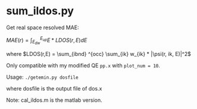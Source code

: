 # sum_ildos.py
Get real space resolved MAE:

$MAE(r) = \int_{E_{dw}} ^{E_{up}} E * LDOS(r,E) dE$

where $LDOS(r,E) = \sum_{ibnd} ^{occ} \sum_{ik} w_{ik} * |\psi(r, ik, E)|^2$

Only compatible with my modified QE `pp.x` with `plot_num = 10`.

Usage: `./getemin.py dosfile`

where dosfile is the output file of dos.x

Note: cal_ildos.m is the matlab version.
